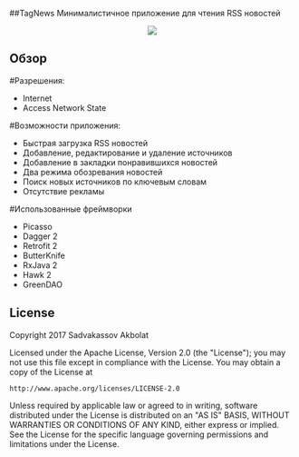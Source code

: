 ##TagNews
Минималистичное приложение для чтения RSS новостей

<p align="center">
  <img src="showcase/gif_main.gif" align="center">
 </p>

<a name="overview" />

## Обзор

#Разрешения:
* Internet
* Access Network State

#Возможности приложения:
* Быстрая загрузка RSS новостей
* Добавление, редактирование и удаление источников
* Добавление в закладки понравившихся новостей
* Два режима обозревания новостей
* Поиск новых источников по ключевым словам
* Отсутствие рекламы

#Использованные фреймворки
* Picasso
* Dagger 2
* Retrofit 2
* ButterKnife
* RxJava 2
* Hawk 2
* GreenDAO

<a name="license" />

## License
Copyright 2017 Sadvakassov Akbolat

Licensed under the Apache License, Version 2.0 (the "License");
you may not use this file except in compliance with the License.
You may obtain a copy of the License at

    http://www.apache.org/licenses/LICENSE-2.0

Unless required by applicable law or agreed to in writing, software
distributed under the License is distributed on an "AS IS" BASIS,
WITHOUT WARRANTIES OR CONDITIONS OF ANY KIND, either express or implied.
See the License for the specific language governing permissions and
limitations under the License.